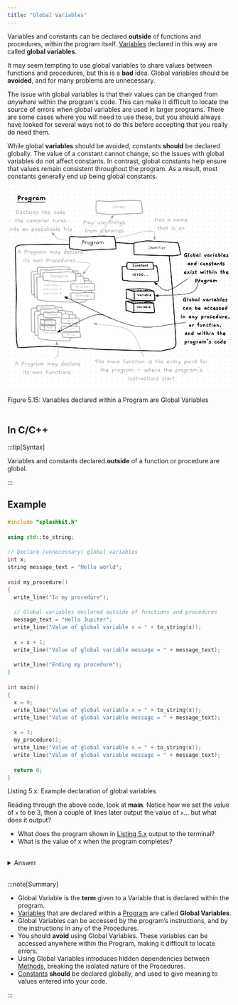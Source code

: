 ```yaml
---
title: "Global Variables"
---
```


Variables and constants can be declared **outside** of functions and procedures, within the program itself. [Variables](../../../../part-1-instructions/1-sequence-and-data/1-concepts/07-variable) declared in this way are called **global variables**.

It may seem tempting to use global variables to share values between functions and procedures, but this is a **bad** idea. Global variables should be **avoided**, and for many problems are unnecessary.

The issue with global variables is that their values can be changed from *anywhere* within the program's code. This can make it difficult to locate the source of errors when global variables are used in larger programs. There are some cases where you will need to use these, but you should always have looked for several ways not to do this before accepting that you really do need them.

While global **variables** should be avoided, constants **should** be declared globally. The value of a constant cannot change, so the issues with global variables do not affect constants. In contrast, global constants help ensure that values remain consistent throughout the program. As a result, most constants generally end up being global constants.

<a id="FigureGlobalVariable"></a>

![Programs can contain variables and constants](./images/program-var-const.png "Programs can contain variables and constants")

<div class="caption"><span class="caption-figure-nbr">Figure 5.15: </span> Variables declared within a Program are Global Variables</div><br/>

## In C/C++

:::tip[Syntax]

Variables and constants declared **outside** of a function or procedure are global.

:::

## Example

```cpp
#include "splashkit.h"

using std::to_string;

// Declare (unnecessary) global variables
int x;
string message_text = "Hello world";

void my_procedure()
{
  write_line("In my procedure");

  // Global variables declared outside of functions and procedures
  message_text = "Hello Jupiter";
  write_line("Value of global variable x = " + to_string(x));

  x = x + 1;
  write_line("Value of global variable message = " + message_text);
  
  write_line("Ending my procedure");
}

int main() 
{
  x = 9;
  write_line("Value of global variable x = " + to_string(x));
  write_line("Value of global variable message = " + message_text);
  
  x = 3;
  my_procedure();
  write_line("Value of global variable x = " + to_string(x));
  write_line("Value of global variable message = " + message_text);

  return 0;
}
```

<div class="caption"><span class="caption-figure-nbr">Listing 5.x: </span>Example declaration of global variables</div>

Reading through the above code, look at **main**. Notice how we set the value of `x` to be 3, then a couple of lines later output the value of `x`... but what does it output?

- What does the program shown in [Listing 5.x](#ListingGlobalVariables) output to the terminal?<br/>
- What is the value of x when the program completes?
<br/>
<details>
  <summary role="button">Answer</summary>
  
- Program output
  ```bash
  Value of global variable x = 9
  Value of global variable message = Hello world
  In my procedure
  Value of global variable x = 3
  Value of global variable message = Hello Jupiter
  Ending my procedure
  Value of global variable x = 4
  Value of global variable message = Hello Jupiter
  ```
- value of x at program completion: 4;
</details>
</span>
<br>

:::note[Summary]

- Global Variable is the **term** given to a Variable that is declared within the program.
- [Variables](../12-variable)  that are declared within a [Program](../00-program) are called **Global Variables**.
- Global Variables can be accessed by the program’s instructions, and by the instructions in any of the Procedures.
- You should **avoid** using Global Variables. These variables can be accessed anywhere within the Program, making it difficult to locate errors.
- Using Global Variables introduces hidden dependencies between [Methods](../03-method), breaking the isolated nature of the Procedures.
- [Constants](../13-constant) **should** be declared globally, and used to give meaning to values entered into your code.

:::